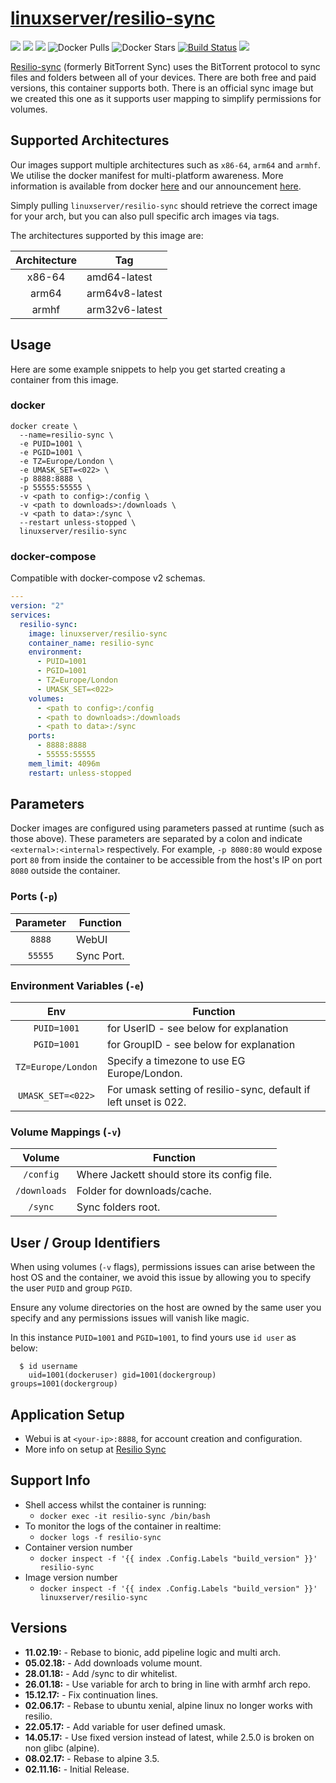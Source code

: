# [linuxserver/resilio-sync](https://github.com/linuxserver/docker-resilio-sync)

[![](https://img.shields.io/discord/354974912613449730.svg?logo=discord&label=LSIO%20Discord&style=flat-square)](https://discord.gg/YWrKVTn)
[![](https://images.microbadger.com/badges/version/linuxserver/resilio-sync.svg)](https://microbadger.com/images/linuxserver/resilio-sync "Get your own version badge on microbadger.com")
[![](https://images.microbadger.com/badges/image/linuxserver/resilio-sync.svg)](https://microbadger.com/images/linuxserver/resilio-sync "Get your own version badge on microbadger.com")
![Docker Pulls](https://img.shields.io/docker/pulls/linuxserver/resilio-sync.svg)
![Docker Stars](https://img.shields.io/docker/stars/linuxserver/resilio-sync.svg)
[![Build Status](https://ci.linuxserver.io/buildStatus/icon?job=Docker-Pipeline-Builders/docker-resilio-sync/master)](https://ci.linuxserver.io/job/Docker-Pipeline-Builders/job/docker-resilio-sync/job/master/)
[![](https://lsio-ci.ams3.digitaloceanspaces.com/linuxserver/resilio-sync/latest/badge.svg)](https://lsio-ci.ams3.digitaloceanspaces.com/linuxserver/resilio-sync/latest/index.html)

[Resilio-sync](https://www.resilio.com/individuals/) (formerly BitTorrent Sync) uses the BitTorrent protocol to sync files and folders between all of your devices. There are both free and paid versions, this container supports both. There is an official sync image but we created this one as it supports user mapping to simplify permissions for volumes.

## Supported Architectures

Our images support multiple architectures such as `x86-64`, `arm64` and `armhf`. We utilise the docker manifest for multi-platform awareness. More information is available from docker [here](https://github.com/docker/distribution/blob/master/docs/spec/manifest-v2-2.md#manifest-list) and our announcement [here](https://blog.linuxserver.io/2019/02/21/the-lsio-pipeline-project/). 

Simply pulling `linuxserver/resilio-sync` should retrieve the correct image for your arch, but you can also pull specific arch images via tags.

The architectures supported by this image are:

| Architecture | Tag |
| :----: | --- |
| x86-64 | amd64-latest |
| arm64 | arm64v8-latest |
| armhf | arm32v6-latest |


## Usage

Here are some example snippets to help you get started creating a container from this image.

### docker

```
docker create \
  --name=resilio-sync \
  -e PUID=1001 \
  -e PGID=1001 \
  -e TZ=Europe/London \
  -e UMASK_SET=<022> \
  -p 8888:8888 \
  -p 55555:55555 \
  -v <path to config>:/config \
  -v <path to downloads>:/downloads \
  -v <path to data>:/sync \
  --restart unless-stopped \
  linuxserver/resilio-sync
```


### docker-compose

Compatible with docker-compose v2 schemas.

```yaml
---
version: "2"
services:
  resilio-sync:
    image: linuxserver/resilio-sync
    container_name: resilio-sync
    environment:
      - PUID=1001
      - PGID=1001
      - TZ=Europe/London
      - UMASK_SET=<022>
    volumes:
      - <path to config>:/config
      - <path to downloads>:/downloads
      - <path to data>:/sync
    ports:
      - 8888:8888
      - 55555:55555
    mem_limit: 4096m
    restart: unless-stopped
```

## Parameters

Docker images are configured using parameters passed at runtime (such as those above). These parameters are separated by a colon and indicate `<external>:<internal>` respectively. For example, `-p 8080:80` would expose port `80` from inside the container to be accessible from the host's IP on port `8080` outside the container.

### Ports (`-p`)

| Parameter | Function |
| :----: | --- |
| `8888` | WebUI |
| `55555` | Sync Port. |


### Environment Variables (`-e`)

| Env | Function |
| :----: | --- |
| `PUID=1001` | for UserID - see below for explanation |
| `PGID=1001` | for GroupID - see below for explanation |
| `TZ=Europe/London` | Specify a timezone to use EG Europe/London. |
| `UMASK_SET=<022>` | For umask setting of resilio-sync, default if left unset is 022. |

### Volume Mappings (`-v`)

| Volume | Function |
| :----: | --- |
| `/config` | Where Jackett should store its config file. |
| `/downloads` | Folder for downloads/cache. |
| `/sync` | Sync folders root. |



## User / Group Identifiers

When using volumes (`-v` flags), permissions issues can arise between the host OS and the container, we avoid this issue by allowing you to specify the user `PUID` and group `PGID`.

Ensure any volume directories on the host are owned by the same user you specify and any permissions issues will vanish like magic.

In this instance `PUID=1001` and `PGID=1001`, to find yours use `id user` as below:

```
  $ id username
    uid=1001(dockeruser) gid=1001(dockergroup) groups=1001(dockergroup)
```

## Application Setup

* Webui is at `<your-ip>:8888`, for account creation and configuration.
* More info on setup at [Resilio Sync](https://www.resilio.com/individuals/)



## Support Info

* Shell access whilst the container is running: 
  * `docker exec -it resilio-sync /bin/bash`
* To monitor the logs of the container in realtime: 
  * `docker logs -f resilio-sync`
* Container version number 
  * `docker inspect -f '{{ index .Config.Labels "build_version" }}' resilio-sync`
* Image version number
  * `docker inspect -f '{{ index .Config.Labels "build_version" }}' linuxserver/resilio-sync`

## Versions

* **11.02.19:** - Rebase to bionic, add pipeline logic and multi arch.
* **05.02.18:** - Add downloads volume mount.
* **28.01.18:** - Add /sync to dir whitelist.
* **26.01.18:** - Use variable for arch to bring in line with armhf arch repo.
* **15.12.17:** - Fix continuation lines.
* **02.06.17:** - Rebase to ubuntu xenial, alpine linux no longer works with resilio.
* **22.05.17:** - Add variable for user defined umask.
* **14.05.17:** - Use fixed version instead of latest, while 2.5.0 is broken on non glibc (alpine).
* **08.02.17:** - Rebase to alpine 3.5.
* **02.11.16:** - Initial Release.
